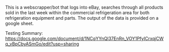 This is a webscrapper/bot that logs into eBay, searches through all products sold in the last week within the commercial refrigeration area for both refrigeration equipment and parts. The output of the data is provided on a google sheet.

Testing Summary: https://docs.google.com/document/d/1NCqYYnQl37EnRn_VOY1PfyICrxqjCWq_vBpCbyASmGo/edit?usp=sharing
